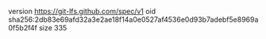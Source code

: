version https://git-lfs.github.com/spec/v1
oid sha256:2db83e69afd32a3e2ae18f14a0e0527af4536e0d93b7adebf5e8969a0f5b2f4f
size 335
